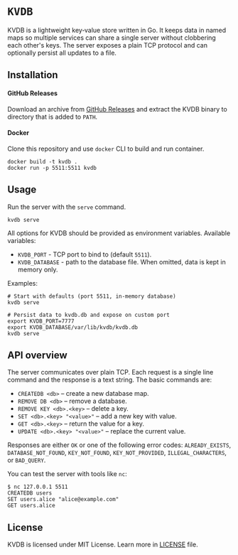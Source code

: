 # `KVDB`

KVDB is a lightweight key‑value store written in Go. It keeps data in
named maps so multiple services can share a single server without clobbering
each other's keys. The server exposes a plain TCP protocol and can optionally
persist all updates to a file.

## Installation

#### GitHub Releases

Download an archive from [GitHub Releases]("https://github.com/kostya-zero/kvdb/releases") and extract the KVDB binary
to directory that is added to `PATH`.

#### Docker

Clone this repository and use `docker` CLI to build and run container.

```shell
docker build -t kvdb .
docker run -p 5511:5511 kvdb
```

## Usage

Run the server with the `serve` command.

```shell
kvdb serve 
```

All options for KVDB should be provided as environment variables. Available variables:

- `KVDB_PORT` - TCP port to bind to (default `5511`).
- `KVDB_DATABASE` - path to the database file. When omitted, data is kept in memory only.

Examples:

```shell
# Start with defaults (port 5511, in-memory database)
kvdb serve

# Persist data to kvdb.db and expose on custom port
export KVDB_PORT=7777
export KVDB_DATABASE/var/lib/kvdb/kvdb.db
kvdb serve 
```

## API overview

The server communicates over plain TCP. Each request is a single line command and the response is a text string. The
basic commands are:

- `CREATEDB <db>` – create a new database map.
- `REMOVE DB <db>` – remove a database.
- `REMOVE KEY <db>.<key>` – delete a key.
- `SET <db>.<key> "<value>"` – add a new key with value.
- `GET <db>.<key>` – return the value for a key.
- `UPDATE <db>.<key> "<value>"` – replace the current value.

Responses are either `OK` or one of the following error codes: `ALREADY_EXISTS`, `DATABASE_NOT_FOUND`, `KEY_NOT_FOUND`,
`KEY_NOT_PROVIDED`, `ILLEGAL_CHARACTERS`, or `BAD_QUERY`.

You can test the server with tools like `nc`:

```shell
$ nc 127.0.0.1 5511
CREATEDB users
SET users.alice "alice@example.com"
GET users.alice
```

## License

KVDB is licensed under MIT License. Learn more in [LICENSE](LICENSE) file.
